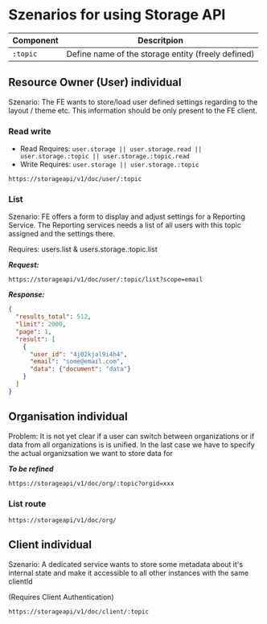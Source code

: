 # Szenarios for using Storage API


| Component | Descritpion |
|-----------|-------------|
| `:topic`  | Define name of the storage entity (freely defined) |



## Resource Owner (User) individual

Szenario: The FE wants to store/load user defined settings regarding to
the layout / theme etc. This information should be only present to the
FE client.

### Read write

- Read Requires: `user.storage || user.storage.read || user.storage.:topic || user.storage.:topic.read`
- Write Requires: `user.storage || user.storage.:topic`

```
https://storageapi/v1/doc/user/:topic
```

### List
Szenario: FE offers a form to display and adjust settings for a Reporting
Service. The Reporting services needs a list of all users with this topic
assigned and the settings there.

Requires: users.list & users.storage.:topic.list

***Request:***
```
https://storageapi/v1/doc/user/:topic/list?scope=email
```

***Response:***
```json
{
  "results_total": 512,
  "limit": 2000,
  "page": 1,
  "result": [
    {
      "user_id": "4j02kjal9i4h4",
      "email": "some@email.com",
      "data": {"document": "data"}
    }
  ] 
}
```


## Organisation individual

Problem: It is not yet clear if a user can switch between organizations
or if data from all organizations is is unified. In the last case we have
to specify the actual organizsation we want to store data for

***To be refined***

```
https://storageapi/v1/doc/org/:topic?orgid=xxx
```
### List route

```
https://storageapi/v1/doc/org/
```

## Client individual

Szenario: A dedicated service wants to store some metadata about
it's internal state and make it accessible to all other instances
with the same clientId

(Requires Client Authentication)

```
https://storageapi/v1/doc/client/:topic
```
